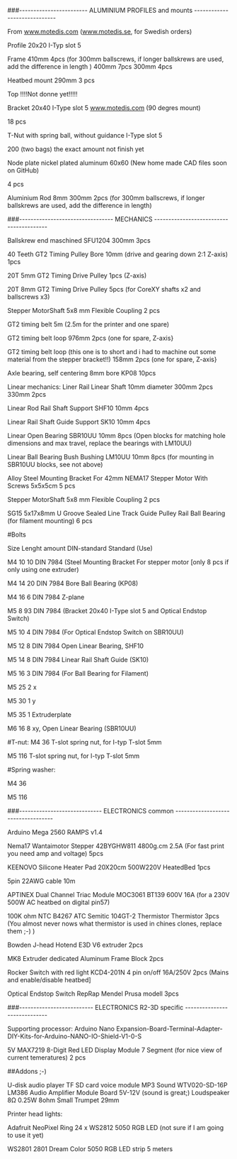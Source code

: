 
###------------------------  ALUMINIUM PROFILES and mounts -----------------------------

From www.motedis.com (www.motedis.se, for Swedish orders)
 
Profile 20x20 I-Typ slot 5 

Frame
410mm 4pcs (for 300mm ballscrews, if longer ballskrews are used, add the difference in length )
400mm	7pcs
300mm	4pcs

Heatbed mount
290mm	3 pcs

Top
!!!!Not donne yet!!!!!

Bracket 20x40 I-Type slot 5 www.motedis.com (90 degres mount)

18 pcs

T-Nut with spring ball, without guidance I-Type slot 5

200 (two bags) the exact amount not finish yet

Node plate nickel plated aluminum 60x60 (New home made CAD files soon on GitHub)

4 pcs

Aluminium Rod 8mm
300mm 2pcs (for 300mm ballscrews, if longer ballskrews are used, add the difference in length)


###---------------------------------  MECHANICS ----------------------------------------

Ballskrew end maschined 
SFU1204 300mm 3pcs

40 Teeth GT2 Timing Pulley Bore 10mm (drive and gearing down 2:1 Z-axis)
1pcs

20T 5mm GT2 Timing Drive Pulley
1pcs (Z-axis)

20T 8mm GT2 Timing Drive Pulley
5pcs (for CoreXY shafts x2 and ballscrews x3)

Stepper MotorShaft 5x8 mm Flexible Coupling
2 pcs

GT2 timing belt
5m (2.5m for the printer and one spare)

GT2 timing belt loop 
976mm 2pcs (one for spare, Z-axis}

GT2 timing belt loop (this one is to short and i had to machine out some material from the stepper bracket!!)
158mm 2pcs (one for spare, Z-axis}



Axle bearing, self centering 8mm bore
KP08 10pcs

Linear mechanics:
Liner Rail Linear Shaft 10mm diameter
300mm 2pcs
330mm 2pcs

Linear Rod Rail Shaft Support
SHF10 10mm 4pcs

Linear Rail Shaft Guide Support
SK10 10mm 4pcs

Linear Open Bearing 
SBR10UU 10mm 8pcs (Open blocks for matching hole dimensions and max travel, replace the bearings with LM10UU)

Linear Ball Bearing Bush Bushing
LM10UU 10mm 8pcs (for mounting in SBR10UU blocks, see not above)

Alloy Steel Mounting Bracket For 42mm NEMA17 Stepper Motor With Screws 5x5x5cm
5 pcs

Stepper MotorShaft 5x8 mm Flexible Coupling
2 pcs


SG15 5x17x8mm U Groove Sealed Line Track Guide Pulley Rail Ball Bearing (for filament mounting)
6 pcs

#Bolts

Size Lenght amount DIN-standard Standard (Use)

M4 10 10 DIN 7984 (Steel Mounting Bracket For stepper motor [only 8 pcs if only using one extruder)

M4 14 20 DIN 7984 Bore Ball Bearing (KP08)

M4 16 6 DIN 7984 Z-plane

M5 8 93 DIN 7984 (Bracket 20x40 I-Type slot 5 and Optical Endstop Switch)

M5 10 4 DIN 7984 (For Optical Endstop Switch on SBR10UU)

M5 12 8 DIN 7984 Open Linear Bearing, SHF10

M5 14 8 DIN 7984 Linear Rail Shaft Guide (SK10)

M5 16 3 DIN 7984 (For Ball Bearing for Filament)

M5 25 2 x

M5 30 1 y

M5 35 1 Extruderplate

M6 16 8 xy, Open Linear Bearing (SBR10UU)


#T-nut:
M4 36 T-slot spring nut, for I-typ T-slot 5mm

M5 116 T-slot spring nut, for I-typ T-slot 5mm

#Spring washer:

M4 36

M5 116

###-----------------------------  ELECTRONICS common -----------------------------------


Arduino Mega 2560 
RAMPS v1.4

Nema17 Wantaimotor Stepper  42BYGHW811 4800g.cm 2.5A (For fast print you need amp and voltage)
5pcs

KEENOVO Silicone Heater Pad 20X20cm 500W220V 
HeatedBed 1pcs

5pin 22AWG cable
10m

APTINEX Dual Channel Triac Module MOC3061 BT139 600V 16A (for a 230V 500W AC heatbed on digital pin57)

100K ohm NTC B4267 ATC Semitic 104GT-2 Thermistor
Thermistor 3pcs (You almost never nows what thermistor is used in chines clones, replace them ;-) )

Bowden J-head Hotend E3D V6 extruder
2pcs

MK8 Extruder dedicated Aluminum Frame Block
2pcs

Rocker Switch with red light KCD4-201N 4 pin on/off 16A/250V 
2pcs (Mains and enable/disable heatbed]

Optical Endstop Switch 
RepRap Mendel Prusa modell 3pcs


###--------------------------  ELECTRONICS R2-3D specific  -----------------------------

Supporting processor:
Arduino Nano
Expansion-Board-Terminal-Adapter-DIY-Kits-for-Arduino-NANO-IO-Shield-V1-0-S

5V MAX7219 8-Digit Red LED Display Module 7 Segment (for nice view of current temeratures)
2 pcs 

##Addons ;-)

U-disk audio player TF SD card voice module MP3 Sound WTV020-SD-16P
LM386 Audio Amplifier Module Board 5V-12V (sound is great;)
Loudspeaker 8Ω 0.25W 8ohm Small Trumpet 29mm

Printer head lights:

Adafruit NeoPixel Ring 24 x WS2812 5050 RGB LED (not sure if I am going to use it yet)

WS2801 2801 Dream Color 5050 RGB LED strip
5 meters
